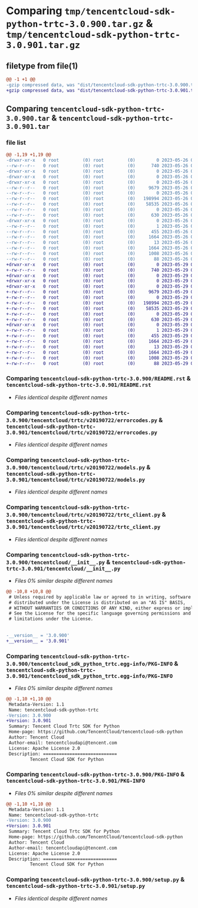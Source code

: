 # Comparing `tmp/tencentcloud-sdk-python-trtc-3.0.900.tar.gz` & `tmp/tencentcloud-sdk-python-trtc-3.0.901.tar.gz`

## filetype from file(1)

```diff
@@ -1 +1 @@
-gzip compressed data, was "dist/tencentcloud-sdk-python-trtc-3.0.900.tar", last modified: Fri May 26 02:31:04 2023, max compression
+gzip compressed data, was "dist/tencentcloud-sdk-python-trtc-3.0.901.tar", last modified: Mon May 29 02:40:10 2023, max compression
```

## Comparing `tencentcloud-sdk-python-trtc-3.0.900.tar` & `tencentcloud-sdk-python-trtc-3.0.901.tar`

### file list

```diff
@@ -1,19 +1,19 @@
-drwxr-xr-x   0 root         (0) root         (0)        0 2023-05-26 02:31:04.000000 tencentcloud-sdk-python-trtc-3.0.900/
--rw-r--r--   0 root         (0) root         (0)      740 2023-05-26 02:31:04.000000 tencentcloud-sdk-python-trtc-3.0.900/README.rst
-drwxr-xr-x   0 root         (0) root         (0)        0 2023-05-26 02:31:04.000000 tencentcloud-sdk-python-trtc-3.0.900/tencentcloud/
-drwxr-xr-x   0 root         (0) root         (0)        0 2023-05-26 02:31:04.000000 tencentcloud-sdk-python-trtc-3.0.900/tencentcloud/trtc/
-drwxr-xr-x   0 root         (0) root         (0)        0 2023-05-26 02:31:04.000000 tencentcloud-sdk-python-trtc-3.0.900/tencentcloud/trtc/v20190722/
--rw-r--r--   0 root         (0) root         (0)     9679 2023-05-26 02:31:04.000000 tencentcloud-sdk-python-trtc-3.0.900/tencentcloud/trtc/v20190722/errorcodes.py
--rw-r--r--   0 root         (0) root         (0)        0 2023-05-26 02:31:04.000000 tencentcloud-sdk-python-trtc-3.0.900/tencentcloud/trtc/v20190722/__init__.py
--rw-r--r--   0 root         (0) root         (0)   198994 2023-05-26 02:31:04.000000 tencentcloud-sdk-python-trtc-3.0.900/tencentcloud/trtc/v20190722/models.py
--rw-r--r--   0 root         (0) root         (0)    58535 2023-05-26 02:31:04.000000 tencentcloud-sdk-python-trtc-3.0.900/tencentcloud/trtc/v20190722/trtc_client.py
--rw-r--r--   0 root         (0) root         (0)        0 2023-05-26 02:31:04.000000 tencentcloud-sdk-python-trtc-3.0.900/tencentcloud/trtc/__init__.py
--rw-r--r--   0 root         (0) root         (0)      630 2023-05-26 02:31:04.000000 tencentcloud-sdk-python-trtc-3.0.900/tencentcloud/__init__.py
-drwxr-xr-x   0 root         (0) root         (0)        0 2023-05-26 02:31:04.000000 tencentcloud-sdk-python-trtc-3.0.900/tencentcloud_sdk_python_trtc.egg-info/
--rw-r--r--   0 root         (0) root         (0)        1 2023-05-26 02:31:04.000000 tencentcloud-sdk-python-trtc-3.0.900/tencentcloud_sdk_python_trtc.egg-info/dependency_links.txt
--rw-r--r--   0 root         (0) root         (0)      455 2023-05-26 02:31:04.000000 tencentcloud-sdk-python-trtc-3.0.900/tencentcloud_sdk_python_trtc.egg-info/SOURCES.txt
--rw-r--r--   0 root         (0) root         (0)     1664 2023-05-26 02:31:04.000000 tencentcloud-sdk-python-trtc-3.0.900/tencentcloud_sdk_python_trtc.egg-info/PKG-INFO
--rw-r--r--   0 root         (0) root         (0)       13 2023-05-26 02:31:04.000000 tencentcloud-sdk-python-trtc-3.0.900/tencentcloud_sdk_python_trtc.egg-info/top_level.txt
--rw-r--r--   0 root         (0) root         (0)     1664 2023-05-26 02:31:04.000000 tencentcloud-sdk-python-trtc-3.0.900/PKG-INFO
--rw-r--r--   0 root         (0) root         (0)     1008 2023-05-26 02:31:04.000000 tencentcloud-sdk-python-trtc-3.0.900/setup.py
--rw-r--r--   0 root         (0) root         (0)       88 2023-05-26 02:31:04.000000 tencentcloud-sdk-python-trtc-3.0.900/setup.cfg
+drwxr-xr-x   0 root         (0) root         (0)        0 2023-05-29 02:40:10.000000 tencentcloud-sdk-python-trtc-3.0.901/
+-rw-r--r--   0 root         (0) root         (0)      740 2023-05-29 02:40:10.000000 tencentcloud-sdk-python-trtc-3.0.901/README.rst
+drwxr-xr-x   0 root         (0) root         (0)        0 2023-05-29 02:40:10.000000 tencentcloud-sdk-python-trtc-3.0.901/tencentcloud/
+drwxr-xr-x   0 root         (0) root         (0)        0 2023-05-29 02:40:10.000000 tencentcloud-sdk-python-trtc-3.0.901/tencentcloud/trtc/
+drwxr-xr-x   0 root         (0) root         (0)        0 2023-05-29 02:40:10.000000 tencentcloud-sdk-python-trtc-3.0.901/tencentcloud/trtc/v20190722/
+-rw-r--r--   0 root         (0) root         (0)     9679 2023-05-29 02:40:10.000000 tencentcloud-sdk-python-trtc-3.0.901/tencentcloud/trtc/v20190722/errorcodes.py
+-rw-r--r--   0 root         (0) root         (0)        0 2023-05-29 02:40:10.000000 tencentcloud-sdk-python-trtc-3.0.901/tencentcloud/trtc/v20190722/__init__.py
+-rw-r--r--   0 root         (0) root         (0)   198994 2023-05-29 02:40:10.000000 tencentcloud-sdk-python-trtc-3.0.901/tencentcloud/trtc/v20190722/models.py
+-rw-r--r--   0 root         (0) root         (0)    58535 2023-05-29 02:40:10.000000 tencentcloud-sdk-python-trtc-3.0.901/tencentcloud/trtc/v20190722/trtc_client.py
+-rw-r--r--   0 root         (0) root         (0)        0 2023-05-29 02:40:10.000000 tencentcloud-sdk-python-trtc-3.0.901/tencentcloud/trtc/__init__.py
+-rw-r--r--   0 root         (0) root         (0)      630 2023-05-29 02:40:10.000000 tencentcloud-sdk-python-trtc-3.0.901/tencentcloud/__init__.py
+drwxr-xr-x   0 root         (0) root         (0)        0 2023-05-29 02:40:10.000000 tencentcloud-sdk-python-trtc-3.0.901/tencentcloud_sdk_python_trtc.egg-info/
+-rw-r--r--   0 root         (0) root         (0)        1 2023-05-29 02:40:10.000000 tencentcloud-sdk-python-trtc-3.0.901/tencentcloud_sdk_python_trtc.egg-info/dependency_links.txt
+-rw-r--r--   0 root         (0) root         (0)      455 2023-05-29 02:40:10.000000 tencentcloud-sdk-python-trtc-3.0.901/tencentcloud_sdk_python_trtc.egg-info/SOURCES.txt
+-rw-r--r--   0 root         (0) root         (0)     1664 2023-05-29 02:40:10.000000 tencentcloud-sdk-python-trtc-3.0.901/tencentcloud_sdk_python_trtc.egg-info/PKG-INFO
+-rw-r--r--   0 root         (0) root         (0)       13 2023-05-29 02:40:10.000000 tencentcloud-sdk-python-trtc-3.0.901/tencentcloud_sdk_python_trtc.egg-info/top_level.txt
+-rw-r--r--   0 root         (0) root         (0)     1664 2023-05-29 02:40:10.000000 tencentcloud-sdk-python-trtc-3.0.901/PKG-INFO
+-rw-r--r--   0 root         (0) root         (0)     1008 2023-05-29 02:40:10.000000 tencentcloud-sdk-python-trtc-3.0.901/setup.py
+-rw-r--r--   0 root         (0) root         (0)       88 2023-05-29 02:40:10.000000 tencentcloud-sdk-python-trtc-3.0.901/setup.cfg
```

### Comparing `tencentcloud-sdk-python-trtc-3.0.900/README.rst` & `tencentcloud-sdk-python-trtc-3.0.901/README.rst`

 * *Files identical despite different names*

### Comparing `tencentcloud-sdk-python-trtc-3.0.900/tencentcloud/trtc/v20190722/errorcodes.py` & `tencentcloud-sdk-python-trtc-3.0.901/tencentcloud/trtc/v20190722/errorcodes.py`

 * *Files identical despite different names*

### Comparing `tencentcloud-sdk-python-trtc-3.0.900/tencentcloud/trtc/v20190722/models.py` & `tencentcloud-sdk-python-trtc-3.0.901/tencentcloud/trtc/v20190722/models.py`

 * *Files identical despite different names*

### Comparing `tencentcloud-sdk-python-trtc-3.0.900/tencentcloud/trtc/v20190722/trtc_client.py` & `tencentcloud-sdk-python-trtc-3.0.901/tencentcloud/trtc/v20190722/trtc_client.py`

 * *Files identical despite different names*

### Comparing `tencentcloud-sdk-python-trtc-3.0.900/tencentcloud/__init__.py` & `tencentcloud-sdk-python-trtc-3.0.901/tencentcloud/__init__.py`

 * *Files 0% similar despite different names*

```diff
@@ -10,8 +10,8 @@
 # Unless required by applicable law or agreed to in writing, software
 # distributed under the License is distributed on an "AS IS" BASIS,
 # WITHOUT WARRANTIES OR CONDITIONS OF ANY KIND, either express or implied.
 # See the License for the specific language governing permissions and
 # limitations under the License.
 
 
-__version__ = '3.0.900'
+__version__ = '3.0.901'
```

### Comparing `tencentcloud-sdk-python-trtc-3.0.900/tencentcloud_sdk_python_trtc.egg-info/PKG-INFO` & `tencentcloud-sdk-python-trtc-3.0.901/tencentcloud_sdk_python_trtc.egg-info/PKG-INFO`

 * *Files 0% similar despite different names*

```diff
@@ -1,10 +1,10 @@
 Metadata-Version: 1.1
 Name: tencentcloud-sdk-python-trtc
-Version: 3.0.900
+Version: 3.0.901
 Summary: Tencent Cloud Trtc SDK for Python
 Home-page: https://github.com/TencentCloud/tencentcloud-sdk-python
 Author: Tencent Cloud
 Author-email: tencentcloudapi@tencent.com
 License: Apache License 2.0
 Description: ============================
         Tencent Cloud SDK for Python
```

### Comparing `tencentcloud-sdk-python-trtc-3.0.900/PKG-INFO` & `tencentcloud-sdk-python-trtc-3.0.901/PKG-INFO`

 * *Files 0% similar despite different names*

```diff
@@ -1,10 +1,10 @@
 Metadata-Version: 1.1
 Name: tencentcloud-sdk-python-trtc
-Version: 3.0.900
+Version: 3.0.901
 Summary: Tencent Cloud Trtc SDK for Python
 Home-page: https://github.com/TencentCloud/tencentcloud-sdk-python
 Author: Tencent Cloud
 Author-email: tencentcloudapi@tencent.com
 License: Apache License 2.0
 Description: ============================
         Tencent Cloud SDK for Python
```

### Comparing `tencentcloud-sdk-python-trtc-3.0.900/setup.py` & `tencentcloud-sdk-python-trtc-3.0.901/setup.py`

 * *Files identical despite different names*

